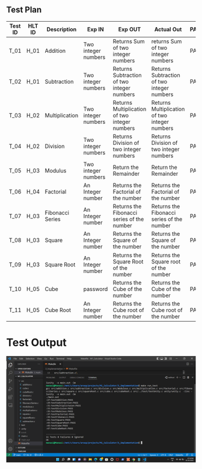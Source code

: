 ## Test Plan

| **Test ID** | **HLT ID** | **Description**                                              | **Exp IN** | **Exp OUT** | **Actual Out** |**PASS/FAIL**  |    
|-------------|-----|--------------------------------------------------------------|------------|-------------|----------------|------------------|
|  T_01|H_01| Addition | Two integer numbers |Returns Sum of two integer numbers | returns Sum of two integer numbers| PASS |
|  T_02|H_01| Subtraction | Two integer numbers| Returns Subtraction of two integer numbers | Returns Subtraction of two integer numbers| PASS |
|  T_03|H_02|Multiplication|  Two integer numbers |Returns Multiplication of two integer numbers |Returns Multiplication of two integer numbers| PASS |
|  T_04|H_02| Division| Two integer numbers |Returns Division of two integer numbers |Returns Division of two integer numbers| PASS |
|  T_05|H_03| Modulus | Two integer numbers |  Return the Remainder | Return the Remainder| PASS |
|  T_06|H_04| Factorial|An Integer number| Returns the Factorial of the number | Returns the Factorial of the number | PASS |
|  T_07|H_03| Fibonacci Series| An Integer number| Returns the Fibonacci series of the number | Returns the Fibonacci series of the number | PASS |
|  T_08|H_03| Square | An Integer number|Returns the Square of the number| Returns the Square of the number  | PASS |
|  T_09|H_03|Square Root | An Integer number| Returns the Square Root of the number |  Returns the Square root of the number |PASS |
|  T_10|H_05|Cube |password|Returns the Cube of the number|Returns the Cube of the number | PASS |
|  T_11|H_05|Cube Root|An Integer number | Returns the Cube root of the number|Returns the Cube root of the number | PASS |

# Test Output


![TestOutput](https://github.com/manasiAraspure/M1_Calculator/blob/main/4_TestPlan/Screenshot%20(63).png)
